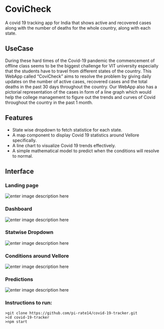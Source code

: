 # CoviCheck

A covid 19 tracking app for India that shows active and recovered cases along with the number of deaths for the whole country, along with each state.

## UseCase
During these hard times of the Covid-19 pandemic the commencement of offline class seems to be the biggest challenge for VIT university especially that the students have to travel from different states of the country. This WebApp called “CoviCheck” aims to resolve the problem by giving daily updates on the number of active cases, recovered cases and the total deaths in the past 30 days throughout the country. Our WebApp also has a pictorial representation of the cases in form of a line graph which would help the college management to figure out the trends and curves of Covid throughout the country in the past 1 month.

## Features

 - State wise dropdown to fetch statistice for each state.
 - A map component to display Covid 19 statistics around Vellore specifically.
 - A line chart to visualize Covid 19 trends effectively.
 - A simple mathematical model to predict when the conditions will resolve to normal.

## Interface
### Landing page
![enter image description here](https://lh3.googleusercontent.com/2ZBv45fWodZTBbEwAqm0JK64WOUZhu_EJiMutI07nm_XIPRyYxyxX-Ke1eBBUISyCbNWdsnfeLLqdZpLuETEWoHbQ9U8l08qJr2_HwQsW2Vz_wP10uqZM9kv4kjmV4qUL7AaBN5b_E_wtEc2kwjpLggGLHEmIyYWtyVtyFLqVE_JXJt7vRC2fXg28aSKKCPKHXYr33Ab4pu4fE7KXKRK2CWpYJCr-6yKVI2BQxm-ixPPbyBl6ddycFAj8obMiWZB14badxI6OlC-pBRPZ9UVKxuLd6k1A3mghewg2e9Cdhk5NW7KZj2nu4FFJPHCQL1VpWtmD9dxPGZXQAESNwTd3DLb2zkETOrxQk09KL24kLoqgW0nRKqkp3kL4ipY28vUTqTkQLL63wlRV3xamS-NEoddhLdJQI7YjrPWATmahKLEGz7hOPOcHd2jhZbnP1svYO5357dtGlQb82eZkQlCovVF-pZvh8t8d1fXQDeYKCDDp2w1vNwuFS-0M6frbsX0Z9EE6RKijIjsBvNydAz_OJ4EUcckNtjNLcjf-5pB73p3bLZ3exxw0i3SCa0Oz7EmH0YU9-l15RMrxc-9XKcyTuFb7TMEBAEBW9m_STrLCsS55ZOylDkoP3qOey7QSMr4TwinXZ3WKye0oZnS-P3m9j-YvsJlFuNqC7oQa0CLTCjZNRNJjzLPSV7rqr4GkFe18YsDJIeFC2_A256SMmanjYSu=w3810-h1894-no?authuser=0)
### Dashboard
![enter image description here](https://lh3.googleusercontent.com/qXGX0y7nRL4pZnPcDTnScywuX5xQnqxwLacA6nKvOd5AWPblKavqM4ztCx196JWcQFEsX3vN02F7gmMgsET61KOoF-SLbrU2whbsQX5hul-x9fEqGOX4G87_ZBxtdEOxO6ErhNMWEuZaE2RG5dXdIxaYs_PxlfwGl9jQ1XIkc_aspLao1eBt425jq8igJdltqaxr9kKJmigiSsBH6voHYaZru-IYev-NpuWXcjeQFsr0uEGpcaELWrtGmdC2h3jRebbZELA00Qf5pLkRIiZilGeDGfXuDb4TsA1Gp3wMUP586PRz_zQgFuPly8gPKazHnqy3KpBqyvm5_UqEgH_R89im_m6Qv-tv4VPfG0h-5pFT1mCfoHPkBYKjdNonLX-g0S-D8nu3rz7nK3z0GCf3xisOy0tF-7iZpcacs_cCuDO3w9Rihh7F2r0fAKdXBw-pqbT5UbfEiywJbQhYWpqraJTXsCVYpKLE3IsOBXiJUyxpsmtuJYv6DoFSnKs8J9YEf_ED8s5WIgyGz-QTmh_eLm_k627H9Ueg4jgmn8XrOxeEmcxhX2OLMrRpu3R1xlBCjMMLPZbKMJ2Awqnmpc-WhEdtxLXDRrwsFvnWDcFfh49a10D2ZWAhwpInjy28UVUREwQINX-hSyd2qR6x5fBLPfu_8li1_C7fegMUnNVpVVxhgc5c4GNzuOjLewxOCUV7SFQ-EpmL0rXcm-QNUFbLnOAp=w3840-h1896-no?authuser=0)
### Statwise Dropdown
![enter image description here](https://lh3.googleusercontent.com/UaddC7N2eFgSNJ4huP66HCGqVJDjuOX4vtcfUFC2OlOwilghRKG8h9Ikh_dJsM_2-3gJd2htiyRHcJG2E40m8UWuBSepMxA_EdzRYaGhxG8boZbjkTxEtbGslLUWMXbJB5x8q-SNYfQ6XW7JwVeIN6lKliiUTfPrSfulzmMObCDF_We1216snGILognI7MiZCb2GBj1btQ5nA3GVQzsgV1ots-qXeDVjn_SA2YTJjxb2RUEsBkgTLhSMbeEKN2UPn-ot2Cf9OgdIen-3mwPFVgGWyUyNg0j1CoBy18RrvurV4UAP_RoS2_plDLI0OpOTjZu6dH291rHpyTG6N8XRCx_8d7nmVlP1H1d5FA1zOLomrP3SQwF0nfzTGOBlfhgAsyYN7i6FvyVIwe4w5rqgLubexMcCMhcecFMaZwSJbEM5zhoxWPsj4IUlDRwE7kcz9gscYInDTGWBIJwppSjN168DWMwTUFwx3x4tMesCuvt8acXkVfIlVcdGevq8_Mq5Pgp3aHX4_qKfYwQBw1o15ByRB56fhiPkAP4iv80hyZdx9jET3p_Xmy9xKEuOAPA2cjHwE5OwPUYPotDr4dgyifIBv9ABZgS7lK_yPJW3UcdJviGZCoK7xzlbaaRINLkllen81aVn3N_2xeYq2DS_NlBJiZeDcQj_iqygwZ-qtQDIEFrI5ZAgJHbKBz8iYdmPNy00aZHa6mClhktRBfv42pJi=w3840-h1890-no?authuser=0)
### Conditions around Vellore
![enter image description here](https://lh3.googleusercontent.com/-keVfUOnRu0QUAiZqkyT-1jYg8SZxGyBKG-usceYo7XvsyaHgVSln-T6R6dA7fdA0sGmiMWzD7VMjnFf9GcOAyglTQ2A2IMXWcy1-7EXy9J8Ve19ctTyuQFjrV8HCfPqMGPWJYYXJ7l7tWWU7xKcdqo_5VjaHAp2sEXjxvw-9skV7ZcPl3oO09OilzpagmvJ7fPxdD8MUVU7M5acTUZg2RGAe8CKl5LjhL73HAE9jNtbtnIajGBCazJSMj2AV5UT8Os5KoQ_zrtxWGXFCaEQxgI2mPbUTDb9rTiamL1rrk98vTypMK6S5-HLFbZNnRCsNEEaqN1YOQLalj-M-pW_5W-FMW8Fk-Dp4w2auVRoEAQSQb_jB_Y9QqODBLXcsC6HLMvNGuPfL78KHqrFL6vQ403WyVMbZ-sqQr6NCMXMiHRUF0nYJol9gp1l528vx72-Oz3LmsiB0VbQ770cbC3BjcT2EtL5SiPwEfbJ5BmPcADDQTOlTyVeMLSYVwLEzKQCpYM_RJ1wOaEDfPBvHPD3FfC1j9cHZI85oJSiBPN1LmyjdE_U-OU_LaKYrgPrLwU4jfNmDI0IeLABYtwrImXIKu8EdHfSy7119qZDaeKBDr4A_nNpNfURNzyexR5iZJirFI5Kg3CuqVQX4OmxIKdjVSx-hjqFg_0AddSdQgJUtoBITT--cVt0CJP0-Iph60ND94_hFwTj9VLSNBbW4hcb4LcY=w3840-h1896-no?authuser=0)
### Predictions
![enter image description here](https://lh3.googleusercontent.com/vJntEWquujt_74BDShxdVm_T5deT_pn9L2P7TqlMpuXjsGkYlw66_cfTl-PO2iMQy4GQ2bazsZqF3v7ty41vfMu6QzzCo0ll-BU6sGd8-fLhvA8KS7BXO5bUZ44W4ljWHpd421H-oD3sp5mFNVLXSFUxqq88H6FlUI5vztUJT3JvpThW-QRP8v0C-2wEU0U4s-35bDQoGzRULoxAc963T_yNYYSQ4HOV8RwjDVtyVCchyXSVZD7Pi9qBQMk0k4-rCUFWKdQUKEMXLyN0s2b3GJkZ4WBNAcvejA7zfIDHSa6bwTphPTt00sago-RF6gg04uKL-Pa8zPT1CjA-xFALamLmtBJs5I5FxeqbUKTtENabxdtcWDwDMINjW3Zs7WtYl1JA3dcd0bOsUwTjddmpAo8OUE6fDWBCiZ-ZKMyzQztD59AHlJBV95Pv24LU-BcCeI4XzSiv11dzgHY6L1qfcElPJzCGbnhCtaql3r2Eb84cad3VOTM1A5BxH6KaVQkUS-heiBPEjjmz49m46e_NnXPPhbkUNpYIMieTNUhQhy7wad5sBsbNQbu1PkmNK0hbmzhurHyHHywdff0JaYD0XUjLiv0cQrrpx1FihAjPJKbF5EKAXlEGYUX7jPGGUvfYa9GvEQrD0H73PbYQ0d1ooSbnElLLiQPxbM3aqgLVzSA0Razhxr02jUFW2BCMEI3B3FLPBMn-m1hB1ta7U0dJY2Aw=w3832-h1896-no?authuser=0)
### Instructions to run:

    >git clone https://github.com/pi-rate14/covid-19-tracker.git
    >cd covid-19-tracker
    >npm start
